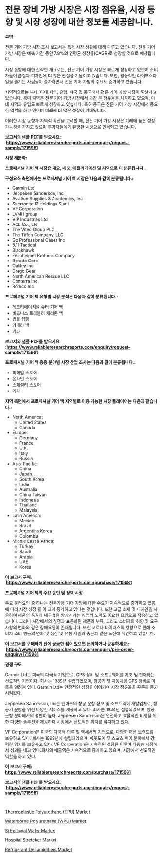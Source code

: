 <p><h1>전문 장비 가방 시장은 시장 점유율, 시장 동향 및 시장 성장에 대한 정보를 제공합니다.</h1></p><p><strong>요약</strong></p>
<p><p>전문 기어 가방 시장 조사 보고서는 특정 시장 상황에 대해 다루고 있습니다. 전문 기어 가방 시장은 예측 기간 동안 7.9%의 연평균 성장률(CAGR)로 성장할 것으로 예상됩니다. </p><p>시장 동향에 대한 간략한 개요로는, 전문 기어 가방 시장은 빠르게 성장하고 있으며 소비자들이 품질과 디자인에 더 많은 관심을 기울이고 있습니다. 또한, 활동적인 라이프스타일을 즐기는 사람들이 증가하면서 전문 기어 가방의 수요도 증가하고 있습니다.</p><p>지역적으로는 북미, 아태 지역, 유럽, 미국 및 중국에서 전문 기어 가방 시장이 확산되고 있습니다. 북미 지역은 전문 기어 가방 시장에서 가장 큰 점유율을 차지하고 있으며, 아태 지역과 유럽도 빠르게 성장하고 있습니다. 특히 중국은 전문 기어 가방 시장에서 중요한 역할을 하고 있으며 미래에 더 많은 성장이 기대됩니다.</p><p>이러한 시장 동향과 지역적 확산을 고려할 때, 전문 기어 가방 시장은 미래에 높은 성장 가능성을 가지고 있으며 투자자들에게 유망한 시장으로 인식되고 있습니다.</p></p>
<p><strong>보고서의 샘플 PDF를 받으세요: &nbsp;<a href="https://www.reliableresearchreports.com/enquiry/request-sample/1715981">https://www.reliableresearchreports.com/enquiry/request-sample/1715981</a></strong></p>
<p><strong>시장 세분화:</strong></p>
<p><strong> 프로페셔널 기어 백 시장은 개요, 배포, 애플리케이션 및 지역으로 더 분류됩니다. :</strong></p>
<p><strong>구성요소 측면에서는 프로페셔널 기어 백 시장은 다음과 같이 분류됩니다.:</strong></p>
<p><ul><li>Garmin Ltd</li><li>Jeppesen Sanderson, Inc</li><li>Aviation Supplies & Academics, Inc</li><li>Samsonite IP Holdings S.ar.l</li><li>VF Corporation</li><li>LVMH group</li><li>VIP Industries Ltd</li><li>ACE Co., Ltd</li><li>The Vitec Group PLC</li><li>The Tiffen Company, LLC</li><li>Go Professional Cases Inc</li><li>5.11 Tactical</li><li>Blackhawk</li><li>Fechheimer Brothers Company</li><li>Beretta Corp</li><li>Oakley Inc</li><li>Drago Gear</li><li>North American Rescue LLC</li><li>Conterra Inc</li><li>Rothco Inc</li></ul></p>
<p><strong> 프로페셔널 기어 백 유형별 시장 분석은 다음과 같이 분류됩니다.:</strong></p>
<p><ul><li>레크리에이셔널 슈터 기어 백</li><li>비즈니스 트래블러 캐리온 백</li><li>법률 집행</li><li>카메라 백</li><li>기타</li></ul></p>
<p><strong>보고서의 샘플 PDF를 받으세요 :<a href="https://www.reliableresearchreports.com/enquiry/request-sample/1715981">https://www.reliableresearchreports.com/enquiry/request-sample/1715981</a></strong></p>
<p><strong> 프로페셔널 기어 백 응용 분야별 시장 산업 조사는 다음과 같이 분류됩니다.:</strong></p>
<p><ul><li>리테일 스토어</li><li>온라인 스토어</li><li>스페셜티 스토어</li><li>기타</li></ul></p>
<p><strong>지역 측면에서 프로페셔널 기어 백 지역별로 이용 가능한 시장 플레이어는 다음과 같습니다.:</strong></p>
<p><ul>
    <li>
        North America:
        <ul>
            <li>United States</li>
            <li>Canada</li>
        </ul>
    </li>
    <li>
        Europe:
        <ul>
            <li>Germany</li>
            <li>France</li>
            <li>U.K.</li>
            <li>Italy</li>
            <li>Russia</li>
        </ul>
    </li>
    <li>
        Asia-Pacific:
        <ul>
            <li>China</li>
            <li>Japan</li>
            <li>South Korea</li>
            <li>India</li>
            <li>Australia</li>
            <li>China Taiwan</li>
            <li>Indonesia</li>
            <li>Thailand</li>
            <li>Malaysia</li>
        </ul>
    </li>
    <li>
        Latin America:
        <ul>
            <li>Mexico</li>
            <li>Brazil</li>
            <li>Argentina Korea</li>
            <li>Colombia</li>
        </ul>
    </li>
    <li>
        Middle East & Africa:
        <ul>
            <li>Turkey</li>
            <li>Saudi</li>
            <li>Arabia</li>
            <li>UAE</li>
            <li>Korea</li>
        </ul>
    </li>
    </ul></p>
<p><strong>이 보고서 구매: &nbsp;<a href="https://www.reliableresearchreports.com/purchase/1715981">https://www.reliableresearchreports.com/purchase/1715981</a></strong></p>
<p><strong>프로페셔널 기어 백의 주요 동인 및 장벽 시장</strong></p>
<p><p>주요 운전요인 중 하나는 전문가용 기어 가방에 대한 수요가 지속적으로 증가하고 있음에 따라 시장 성장 률 이 크게 증가하고 있다는 것입니다. 또한 고급 소재 및 디자인을 사용하여 제품의 품질과 내구성을 향상시키는 기업의 노력도 중요한 요인으로 작용하고 있습니다. 그러나 시장에서의 경쟁과 표준화된 제품의 부족, 그리고 소비자의 취향 및 요구 사항의 변화와 같은 장애요인이 존재합니다. 또한 코로나 바이러스의 영향으로 인해 소비자 소비 행동의 변화 및 생산 및 유통 사슬의 중단과 같은 도전에 직면하고 있습니다.</p></p>
<p><strong>이 보고서를 구매하기 전에 궁금한 점이 있으면 문의하거나 공유하세요.: &nbsp;<a href="https://www.reliableresearchreports.com/enquiry/pre-order-enquiry/1715981">https://www.reliableresearchreports.com/enquiry/pre-order-enquiry/1715981</a></strong></p>
<p><strong>경쟁 구도</strong></p>
<p><p>Garmin Ltd는 미국의 다국적 기업으로, GPS 장비 및 소프트웨어를 제조 및 판매하는 선도적인 기업이다. 회사는 1989년 설립되었으며, 항공기 및 자동차용 GPS 장비로 이름을 알려져 있다. Garmin Ltd는 안정적인 성장을 이어가며 시장 점유율을 꾸준히 증가시켜왔다.</p><p>Jeppesen Sanderson, Inc는 덴마크의 항공 운항 정보 및 소프트웨어 개발업체로, 항공기 운항을 위한 다양한 서비스를 제공하고 있다. 회사는 1934년 설립되었으며, 항공 운항 분야에서의 평판이 높다. Jeppesen Sanderson은 안전하고 효율적인 비행을 위한 다양한 솔루션을 제공하며 시장에서 선도적인 위치를 유지하고 있다.</p><p>VF Corporation은 미국의 다국적 의류 및 액세서리 기업으로, 다양한 패션 브랜드를 보유하고 있다. 회사는 1899년에 설립되었으며, 아웃도어 및 스포츠 웨어 분야에서 강력한 입지를 보유하고 있다. VF Corporation은 지속적인 성장을 이루며 다양한 시장에서 성과를 내고 있다.회사의 매출액은 지속적으로 증가하고 있으며, 시장에서 선도적인 역할을 하고 있다.</p></p>
<p><strong>이 보고서 구매: &nbsp; <a href="https://www.reliableresearchreports.com/purchase/1715981">https://www.reliableresearchreports.com/purchase/1715981</a></strong></p>
<p><strong>보고서의 샘플 PDF를 받으세요: &nbsp;<a href="https://www.reliableresearchreports.com/enquiry/request-sample/1715981">https://www.reliableresearchreports.com/enquiry/request-sample/1715981</a></strong><strong></strong></p>
<p>&nbsp;</p>
<p><p><a href="https://view.publitas.com/reportprime-1/thermoplastic-polyurethane-tpu-market-with-the-goal-of-estimating-the-market-size-and-future-growth-potential-of-various-market-segments-based-on-component-applications-end-user-and-region/">Thermoplastic Polyurethane (TPU) Market</a></p><p><a href="https://cute-banjo-8ca.notion.site/Waterborne-Polyurethane-WPU-Market-Size-Focuses-on-Market-Dynamics-In-Depth-Analysis-and-Future-P-d5fe439b584f41c3ae2caba587fcdbaa">Waterborne Polyurethane (WPU) Market</a></p><p><a href="https://view.publitas.com/reportprime-1/si-epitaxial-wafer-market-research-report-provides-thorough-industry-overview-which-offers-an-in-depth-analysis-of-product-trends-and-new-market-divisions/">Si Epitaxial Wafer Market</a></p><p><a href="https://github.com/derrinmiltonellis35gcl/Market-Research-Report-List-1/blob/main/hospital-stretcher-market.md">Hospital Stretcher Market</a></p><p><a href="https://issuu.com/reportprime-2/docs/refrigerant-dehumidifiers-market-size-2030.pptx">Refrigerant Dehumidifiers Market</a></p></p>